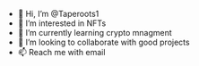 - 👋 Hi, I’m @Taperoots1
- 👀 I’m interested in NFTs
- 🌱 I’m currently learning crypto mnagment
- 💞️ I’m looking to collaborate with good projects
- 📫 Reach me with email

<!---
Taperoots1/Taperoots1 is a ✨ special ✨ repository because its `README.md` (this file) appears on your GitHub profile.
You can click the Preview link to take a look at your changes.
--->
